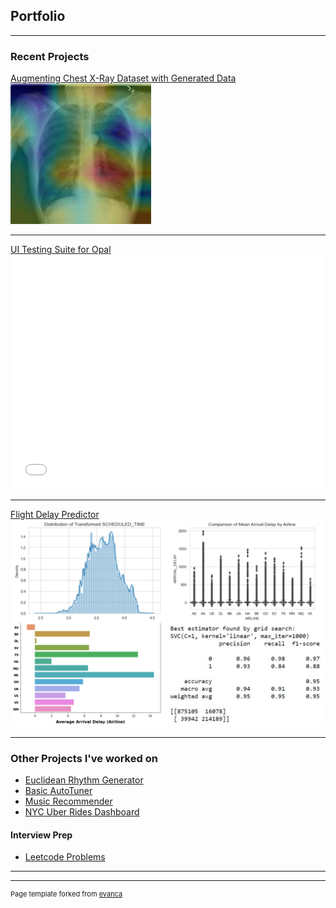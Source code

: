 ## Portfolio

---

### Recent Projects

[Augmenting Chest X-Ray Dataset with Generated Data](https://github.com/jmesich/chestxray)
<img src="images/chest_xray.jpg?raw=true"/>

---
[UI Testing Suite for Opal](/pdf/HIG-2018-10.pdf)
<embed src= "/pdf/HIG-2018-10.pdf" type="application/pdf" width= "500" height= "375">

---
[Flight Delay Predictor](https://github.com/jmesich/travel_data/tree/main/flight_delay)
<img src="images/pjimage.jpg"/>

---

### Other Projects I've worked on

- [Euclidean Rhythm Generator](https://medium.com/@mesic26/mumt-306-final-project-29e817d21b1d)
- [Basic AutoTuner](https://medium.com/@mesic26/mumt-307-final-project-autotune-5d4c0d46ffcf)
- [Music Recommender](https://github.com/jmesich/music_recommender)
- [NYC Uber Rides Dashboard](https://github.com/jmesich/travel_data)


#### Interview Prep
- [Leetcode Problems](https://github.com/jmesich/leetcode)

---




---
<p style="font-size:11px">Page template forked from <a href="https://github.com/evanca/quick-portfolio">evanca</a></p>
<!-- Remove above link if you don't want to attibute -->
